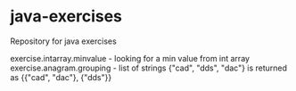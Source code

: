 # java-exercises
Repository for java exercises

exercise.intarray.minvalue - looking for a min value from int array
exercise.anagram.grouping - list of strings {"cad", "dds", "dac"} is returned as {{"cad", "dac"}, {"dds"}}

